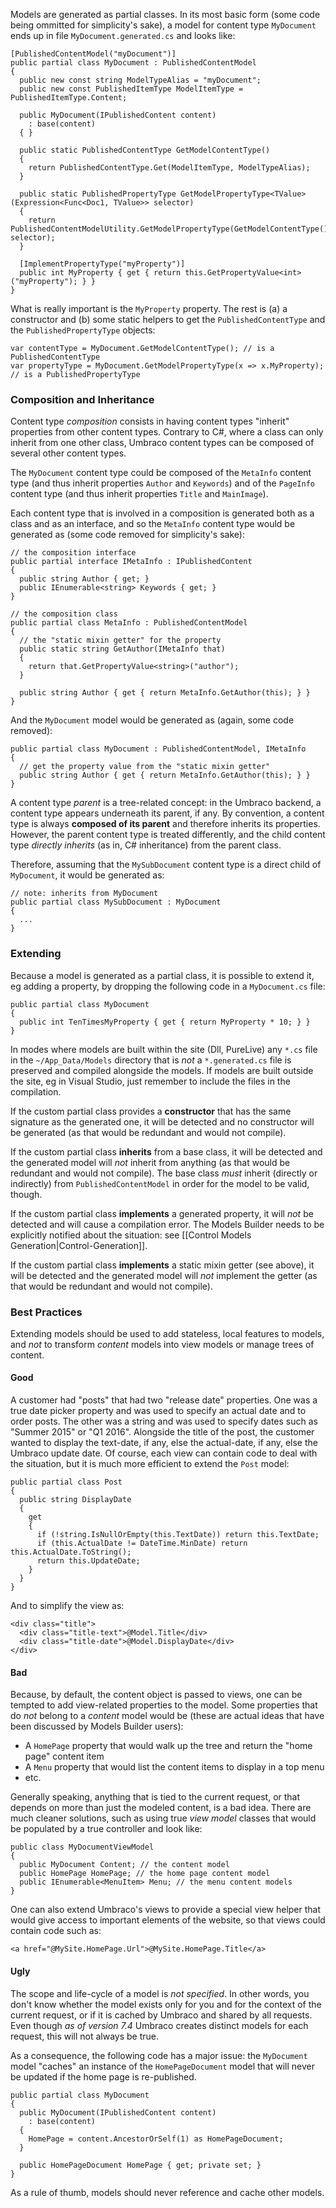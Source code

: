 Models are generated as partial classes. In its most basic form (some code being ommitted for simplicity's sake), a model for content type `MyDocument` ends up in file `MyDocument.generated.cs` and looks like:
```
[PublishedContentModel("myDocument")]
public partial class MyDocument : PublishedContentModel
{
  public new const string ModelTypeAlias = "myDocument";
  public new const PublishedItemType ModelItemType = PublishedItemType.Content;
  
  public MyDocument(IPublishedContent content)
    : base(content)
  { }

  public static PublishedContentType GetModelContentType()
  {
    return PublishedContentType.Get(ModelItemType, ModelTypeAlias);
  }
  
  public static PublishedPropertyType GetModelPropertyType<TValue>(Expression<Func<Doc1, TValue>> selector)
  {
    return PublishedContentModelUtility.GetModelPropertyType(GetModelContentType(), selector);
  }

  [ImplementPropertyType("myProperty")]
  public int MyProperty { get { return this.GetPropertyValue<int>("myProperty"); } }
}
```

What is really important is the `MyProperty` property. The rest is (a) a constructor and (b) some static helpers to get the `PublishedContentType` and the `PublishedPropertyType` objects: 

```
var contentType = MyDocument.GetModelContentType(); // is a PublishedContentType
var propertyType = MyDocument.GetModelPropertyType(x => x.MyProperty); // is a PublishedPropertyType
```

### Composition and Inheritance

Content type _composition_ consists in having content types "inherit" properties from other content types. Contrary to C#, where a class can only inherit from one other class, Umbraco content types can be composed of several other content types.

The `MyDocument` content type could be composed of the `MetaInfo` content type (and thus inherit properties `Author` and `Keywords`) and of the `PageInfo` content type (and thus inherit properties `Title` and `MainImage`).

Each content type that is involved in a composition is generated both as a class and as an interface, and so the `MetaInfo` content type would be generated as (some code removed for simplicity's sake):

```
// the composition interface
public partial interface IMetaInfo : IPublishedContent
{
  public string Author { get; }
  public IEnumerable<string> Keywords { get; }
}

// the composition class
public partial class MetaInfo : PublishedContentModel
{
  // the "static mixin getter" for the property
  public static string GetAuthor(IMetaInfo that)
  {
    return that.GetPropertyValue<string>("author");
  }
  
  public string Author { get { return MetaInfo.GetAuthor(this); } }
}
```

And the `MyDocument` model would be generated as (again, some code removed):

```
public partial class MyDocument : PublishedContentModel, IMetaInfo
{
  // get the property value from the "static mixin getter"
  public string Author { get { return MetaInfo.GetAuthor(this); } }
}
```

A content type _parent_ is a tree-related concept: in the Umbraco backend, a content type appears underneath its parent, if any. By convention, a content type is always **composed of its parent** and therefore inherits its properties. However, the parent content type is treated differently, and the child content type _directly inherits_ (as in, C# inheritance) from the parent class.

Therefore, assuming that the `MySubDocument` content type is a direct child of `MyDocument`, it would be generated as:

```
// note: inherits from MyDocument
public partial class MySubDocument : MyDocument
{
  ...
}
```

### Extending

Because a model is generated as a partial class, it is possible to extend it, eg adding a property, by dropping the following code in a `MyDocument.cs` file:

```
public partial class MyDocument
{
  public int TenTimesMyProperty { get { return MyProperty * 10; } }
}
```

In modes where models are built within the site (Dll, PureLive) any `*.cs` file in the `~/App_Data/Models` directory that is _not_ a `*.generated.cs` file is preserved and compiled alongside the models. If models are built outside the site, eg in Visual Studio, just remember to include the files in the compilation.

If the custom partial class provides a **constructor** that has the same signature as the generated one, it will be detected and no constructor will be generated (as that would be redundant and would not compile).

If the custom partial class **inherits** from a base class, it will be detected and the generated model will _not_ inherit from anything (as that would be redundant and would not compile). The base class _must_ inherit (directly or indirectly) from `PublishedContentModel` in order for the model to be valid, though.

If the custom partial class **implements** a generated property, it will _not_ be detected and will cause a compilation error. The Models Builder needs to be explicitly notified about the situation: see [[Control Models Generation|Control-Generation]].

If the custom partial class **implements** a static mixin getter (see above), it will be detected and the generated model will _not_ implement the getter (as that would be redundant and would not compile).

### Best Practices

Extending models should be used to add stateless, local features to models, and _not_ to transform _content_ models into view models or manage trees of content.

#### Good

A customer had "posts" that had two "release date" properties. One was a true date picker property and was used to specify an actual date and to order posts. The other was a string and was used to specify dates such as "Summer 2015" or "Q1 2016". Alongside the title of the post, the customer wanted to display the text-date, if any, else the actual-date, if any, else the Umbraco update date. Of course, each view can contain code to deal with the situation, but it is much more efficient to extend the `Post` model:

```
public partial class Post
{
  public string DisplayDate
  {
    get
    {
      if (!string.IsNullOrEmpty(this.TextDate)) return this.TextDate;
      if (this.ActualDate != DateTime.MinDate) return this.ActualDate.ToString();
      return this.UpdateDate;
    }
  }
}
```

And to simplify the view as:

```
<div class="title">
  <div class="title-text">@Model.Title</div>
  <div class="title-date">@Model.DisplayDate</div>
</div>
```

#### Bad

Because, by default, the content object is passed to views, one can be tempted to add view-related properties to the model. Some properties that do _not_ belong to a _content_ model would be (these are actual ideas that have been discussed by Models Builder users):
* A `HomePage` property that would walk up the tree and return the "home page" content item
* A `Menu` property that would list the content items to display in a top menu
* etc.

Generally speaking, anything that is tied to the current request, or that depends on more than just the modeled content, is a bad idea. There are much cleaner solutions, such as using true _view model_ classes that would be populated by a true controller and look like:
```
public class MyDocumentViewModel
{
  public MyDocument Content; // the content model
  public HomePage HomePage; // the home page content model
  public IEnumerable<MenuItem> Menu; // the menu content models
}
```

One can also extend Umbraco's views to provide a special view helper that would give access to important elements of the website, so that views could contain code such as: 

```
<a href="@MySite.HomePage.Url">@MySite.HomePage.Title</a>
```

#### Ugly

The scope and life-cycle of a model is _not specified_. In other words, you don't know whether the model exists only for you and for the context of the current request, or if it is cached by Umbraco and shared by all requests. Even though _as of version 7.4_ Umbraco creates distinct models for each request, this will not always be true.

As a consequence, the following code has a major issue: the `MyDocument` model "caches" an instance of the `HomePageDocument` model that will never be updated if the home page is re-published.

```
public partial class MyDocument
{
  public MyDocument(IPublishedContent content)
    : base(content)
  {
    HomePage = content.AncestorOrSelf(1) as HomePageDocument;
  }
  
  public HomePageDocument HomePage { get; private set; }
}
```

As a rule of thumb, models should never reference and cache other models.